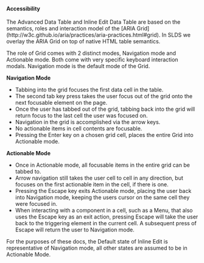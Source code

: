 <h4 class="site-text-heading--label">Accessibility</h4>
The Advanced Data Table and Inline Edit Data Table are based on the semantics, roles and interaction model of the [ARIA Grid](http://w3c.github.io/aria/practices/aria-practices.html#grid). In SLDS we overlay the ARIA Grid on top of native HTML table semantics.

The role of Grid comes with 2 distinct modes, Navigation mode and Actionable mode. Both come with very specific keyboard interaction modals. Navigation mode is the default mode of the Grid.

**Navigation Mode**
- Tabbing into the grid focuses the first data cell in the table.
- The second tab key press takes the user focus out of the grid onto the next focusable element on the page.
- Once the user has tabbed out of the grid, tabbing back into the grid will return focus to the last cell the user was focused on.
- Navigation in the grid is accomplished via the arrow keys.
- No actionable items in cell contents are focusable.
- Pressing the Enter key on a chosen grid cell, places the entire Grid into Actionable mode.

**Actionable Mode**
- Once in Actionable mode, all focusable items in the entire grid can be tabbed to.
- Arrow navigation still takes the user cell to cell in any direction, but focuses on the first actionable item in the cell, if there is one.
- Pressing the Escape key exits Actionable mode, placing the user back into Navigation mode, keeping the users cursor on the same cell they were focused in.
- When interacting with a component in a cell, such as a Menu, that also uses the Escape key as an exit action, pressing Escape will take the user back to the triggering element in the current cell. A subsequent press of Escape will return the user to Navigation mode.

For the purposes of these docs, the Default state of Inline Edit is representative of Navigation mode, all other states are assumed to be in Actionable Mode.
